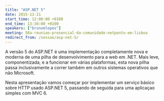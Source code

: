 ```yaml
---
title: "ASP.NET 5"
date: 2015-11-21
start_time: 12:00:00 +0100
end_time: 13:30:00 +0100
speakers: ["brunomlopes"]
meeting: 58a-reuniao-presencial-da-comunidade-netponto-em-lisboa
redirect_from: /sessao/asp-net-5/
---
```

A versão 5 do ASP.NET é uma implementação completamente nova e moderna de uma pilha de desenvolvimento para a web em .NET. Mais leve, componentizada, e a funcionar em várias plataformas, esta nova pilha passa inclusivamente a correr também em outros sistemas operativos que não Microsoft.

Nesta apresentação vamos começar por implementar um serviço básico sobre HTTP usado ASP.NET 5, passando de seguida para uma aplicaçao simples com MVC 6.

